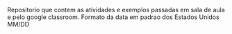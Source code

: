 Repositorio que contem as atividades e exemplos passadas em sala de aula e pelo google classroom. Formato da data em padrao dos Estados Unidos MM/DD

